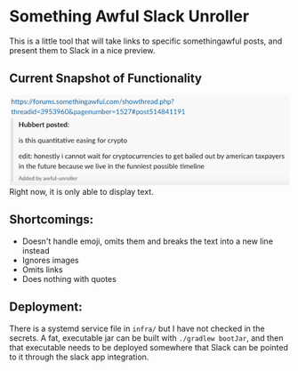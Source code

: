 # Something Awful Slack Unroller

This is a little tool that will take links to specific somethingawful posts, and present them to
Slack in a nice preview.

## Current Snapshot of Functionality

![img.png](docs/demo.png)
Right now, it is only able to display text.

## Shortcomings:

* Doesn't handle emoji, omits them and breaks the text into a new line instead
* Ignores images
* Omits links
* Does nothing with quotes

## Deployment:

There is a systemd service file in `infra/` but I have not checked in the secrets. A fat, executable
jar can be built with `./gradlew bootJar`, and then that executable needs to be deployed somewhere
that Slack can be pointed to it through the slack app integration.

